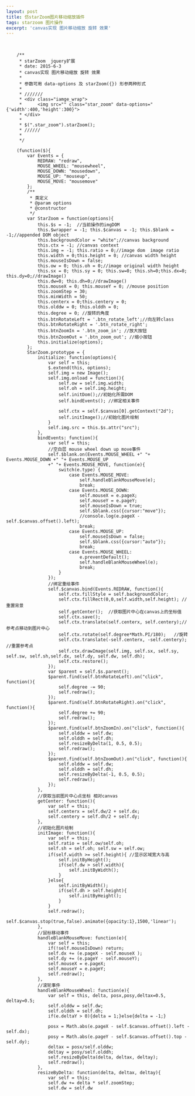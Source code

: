 ```yaml
---
layout: post
title: 仿starZoom图片移动缩放插件
tags: starzoom 图片操作
excerpt: 'canvas实现 图片移动缩放 旋转 效果'
---
```


<pre class="line-numbers">
    <code class="language-javascript">

    /**
     * starZoom  jquery扩展
     * date: 2015-6-3
     * canvas实现 图片移动缩放 旋转 效果
     *
     * 参数可用 data-options 及 starZoom({}) 形参两种形式
     *
     * ///////
     * &lt;div class="iamge_wrap"&gt;
     *      &lt;img src="" class="star_zoom" data-options="{'width':400,'height':300}"&gt;
     * &lt;/div&gt;
     *
     * $(".star_zoom").starZoom();
     * //////
     *
     */
    
    (function($){
        var Events = {
            REDRAW: "redraw",
            MOUSE_WHEEL: "mousewheel",
            MOUSE_DOWN: "mousedown",
            MOUSE_UP: "mouseup",
            MOUSE_MOVE: "mousemove"
        };
        /**
         * 类定义
         * @param options
         * @constructor
         */
        var StarZoom = function(options){
            this.$s = -1;  //当前操作的imgDOM
            this.$wrapper = -1; this.$canvas = -1; this.$blank = -1;//appended DOM object
            this.backgroundColor = "white";//canvas background
            this.ctx = -1; //canvas context
            this.img = -1; this.ratio = 0;//image dom  image ratio
            this.width = 0;this.height = 0; //canvas width height
            this.mouseIsDown = false;
            this.ow = 0; this.oh = 0;//image original width height
            this.sx = 0; this.sy = 0; this.sw=0; this.sh=0;this.dx=0; this.dy=0;//drawImage()
            this.dw=0; this.dh=0;//drawImage()
            this.mouseX = 0; this.mouseY = 0; //mouse position
            this.zoomStep = 30;
            this.minWidth = 50;
            this.centerx = 0;this.centery = 0;
            this.olddw = 0; this.olddh = 0;
            this.degree = 0; //旋转的角度
            this.btnRotateLeft = '.btn_rotate_left';//向左转class
            this.btnRotateRight = '.btn_rotate_right';
            this.btnZoomIn = '.btn_zoom_in'; //放大按钮
            this.btnZoomOut = '.btn_zoom_out'; //缩小按钮
            this.initialize(options);
        };
        StarZoom.prototype = {
            initialize: function(options){
                var self = this;
                $.extend(this, options);
                self.img = new Image();
                self.img.onload = function(){
                    self.ow = self.img.width;
                    self.oh = self.img.height;
                    self.initDom();//初始化所需DOM
                    self.bindEvents(); //绑定相关事件
    
                    self.ctx = self.$canvas[0].getContext("2d");
                    self.initImage();//初始化图片绘制
                }
                self.img.src = this.$s.attr("src");
            },
            bindEvents: function(){
                var self = this;
                //空白层 mouse wheel down up move事件
                self.$blank.on(Events.MOUSE_WHEEL +" "+ Events.MOUSE_DOWN +" "+ Events.MOUSE_UP
                +" "+ Events.MOUSE_MOVE, function(e){
                    switch(e.type) {
                        case Events.MOUSE_MOVE:
                            self.handleBlankMouseMove(e);
                            break;
                        case Events.MOUSE_DOWN:
                            self.mouseX = e.pageX;
                            self.mouseY = e.pageY;
                            self.mouseIsDown = true;
                            self.$blank.css({cursor:"move"});
                            //console.log(e.pageX - self.$canvas.offset().left);
                            break;
                        case Events.MOUSE_UP:
                            self.mouseIsDown = false;
                            self.$blank.css({cursor:"auto"});
                            break;
                        case Events.MOUSE_WHEEL:
                            e.preventDefault();
                            self.handleBlankMouseWheel(e);
                            break;
                    }
                });
                //绑定重绘事件
                self.$canvas.bind(Events.REDRAW, function(){
                    self.ctx.fillStyle = self.backgroundColor;
                    self.ctx.fillRect(0,0,self.width,self.height); //重置背景
                    self.getCenter();  //获取图片中心在canvas上的坐标值
                    self.ctx.save();
                    self.ctx.translate(self.centerx, self.centery);//参考点移动到图片中心
                    self.ctx.rotate(self.degree*Math.PI/180);   //旋转
                    self.ctx.translate(-self.centerx, -self.centery); //重置参考点
                    self.ctx.drawImage(self.img, self.sx, self.sy, self.sw, self.sh,self.dx, self.dy, self.dw, self.dh);
                    self.ctx.restore();
                });
                var $parent = self.$s.parent();
                $parent.find(self.btnRotateLeft).on("click", function(){
                    self.degree -= 90;
                    self.redraw();
                });
                $parent.find(self.btnRotateRight).on("click", function(){
                    self.degree += 90;
                    self.redraw();
                });
                $parent.find(self.btnZoomIn).on("click", function(){
                    self.olddw = self.dw;
                    self.olddh = self.dh;
                    self.resizeByDelta(1, 0.5, 0.5);
                    self.redraw();
                });
                $parent.find(self.btnZoomOut).on("click", function(){
                    self.olddw = self.dw;
                    self.olddh = self.dh;
                    self.resizeByDelta(-1, 0.5, 0.5);
                    self.redraw();
                });
            },
            //获取当前图片中心点坐标 相对canvas
            getCenter: function(){
                var self = this;
                self.centerx = self.dw/2 + self.dx;
                self.centery = self.dh/2 + self.dy;
            },
            //初始化图片绘制
            initImage: function(){
                var self = this;
                self.ratio = self.ow/self.oh;
                self.sh = self.oh; self.sw = self.ow;
                if(self.width >= self.height){ //显示区域宽大与高
                    self.initByHeight();
                    if(self.dw > self.width){
                        self.initByWidth();
                    }
                }else{
                    self.initByWidth();
                    if(self.dh > self.height){
                        self.initByHeight();
                    }
                }
                self.redraw();
                self.$canvas.stop(true,false).animate({opacity:1},1500,'linear');
            },
            //鼠标移动事件
            handleBlankMouseMove: function(e){
                var self = this;
                if(!self.mouseIsDown) return;
                self.dx += (e.pageX - self.mouseX );
                self.dy += (e.pageY - self.mouseY);
                self.mouseX = e.pageX;
                self.mouseY = e.pageY;
                self.redraw();
            },
            //滚轮事件
            handleBlankMouseWheel: function(e){
                var self = this, delta, posx,posy,deltax=0.5, deltay=0.5;
                self.olddw = self.dw;
                self.olddh = self.dh;
                if(e.deltaY > 0){delta = 1;}else{delta = -1;}
    
                posx = Math.abs(e.pageX - self.$canvas.offset().left - self.dx);
                posy = Math.abs(e.pageY - self.$canvas.offset().top - self.dy);
                deltax = posx/self.olddw;
                deltay = posy/self.olddh;
                self.resizeByDelta(delta, deltax, deltay);
                self.redraw();
            },
            resizeByDelta: function(delta, deltax, deltay){
                var self = this;
                self.dw += delta * self.zoomStep;
                self.dw = self.dw<self.minWidth ? self.minWidth : self.dw;
                self.dh = self.dw/self.ratio;
    
                self.dx -= delta*Math.abs(self.olddw-self.dw)*deltax;
                self.dy -= delta*Math.abs(self.olddh-self.dh)*deltay;
            },
            //触发重绘事件
            redraw: function(){
                this.$canvas.trigger(Events.REDRAW);
            },
            //以高为准定位图片位置
            initByHeight: function(){
                var self = this;
                self.dh = self.height;
                self.dw = self.dh * self.ratio;
                self.dy = 0;
                self.dx = (self.width-self.dw)/2;
            },
            //以宽为准定位
            initByWidth: function(){
                var self = this;
                self.dw = self.width;
                self.dh = self.dw/self.ratio;
                self.dx = 0;
                self.dy = (self.height-self.dh)/2;
            },
            //初始化所需的DOM
            initDom: function(){
                var self = this;
                self.$wrapper = $('&lt;div class="star_zoom sw"&gt;&lt;/div&gt;');
                self.$canvas = $('&lt;canvas class="star_zoom sc"&gt;&lt;/canvas&gt;');
                self.$blank = $('&lt;div class="star_zoom sl" unselectable="on"&gt;&lt;/div&gt;');
                self.$canvas.css({
                    position:"absolute",top:0,left:0,zIndex:100, opacity:0
                }).attr({width:self.width,height:self.height}).appendTo(self.$wrapper);
                self.$blank.css({
                    width:self.width + "px",height:self.height+"px",position:"absolute",top:0,left:0,zIndex:110
                }).appendTo(self.$wrapper);
                self.$wrapper.css({
                    width:self.width + "px",height:self.height+"px",overflow:"hidden",position:"relative"
                }).appendTo(self.$s.css({display:"none"}).parent());
            }
        }
        ///////添加到jquery扩展
        $.fn.starZoom = function(args){
            $.each(this, function(i,n){
                var $s = $(n);
                var options = $s.data("options");
                options = !options?{}: $.parseJSON(options.replace(/'/ig, "\""));
                if(typeof(args) == "object"){
                    options = $.extend(args, options);
                }
                options.$s = $s;
                new StarZoom(options);
            });
            return this;
        }
    })(jQuery);

    </code>
</pre>